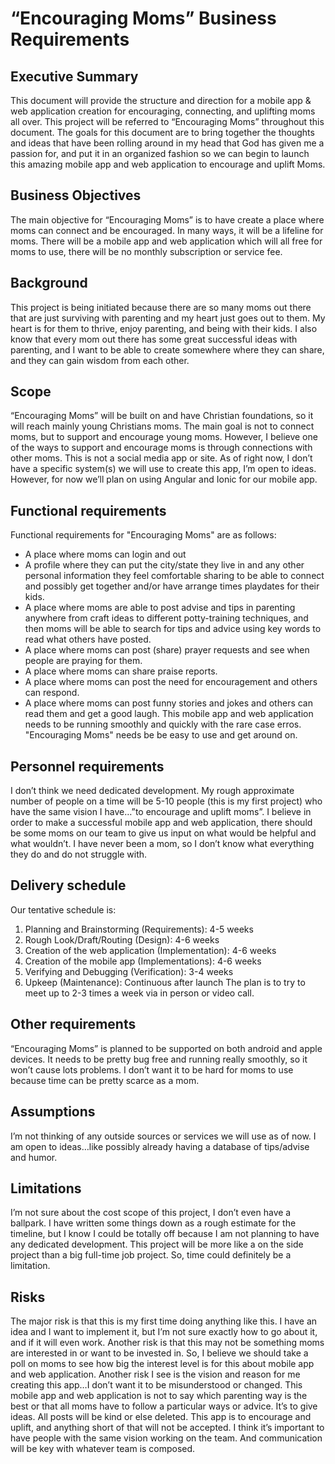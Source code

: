 # “Encouraging Moms” Business Requirements

## Executive Summary

This document will provide the structure and direction for a mobile app & web application creation for encouraging, connecting, and uplifting moms all over. This project will be referred to “Encouraging Moms” throughout this document. The goals for this document are to bring together the thoughts and ideas that have been rolling around in my head that God has given me a passion for, and put it in an organized fashion so we can begin to launch this amazing mobile app and web application to encourage and uplift Moms.

## Business Objectives

The main objective for “Encouraging Moms” is to have create a place where moms can connect and be encouraged. In many ways, it will be a lifeline for moms. There will be a mobile app and web application which will all free for moms to use, there will be no monthly subscription or service fee.

## Background

This project is being initiated because there are so many moms out there that are just surviving with parenting and my heart just goes out to them. My heart is for them to thrive, enjoy parenting, and being with their kids. I also know that every mom out there has some great successful ideas with parenting, and I want to be able to create somewhere where they can share, and they can gain wisdom from each other.

## Scope

“Encouraging Moms” will be built on and have Christian foundations, so it will reach mainly young Christians moms. The main goal is not to connect moms, but to support and encourage young moms. However, I believe one of the ways to support and encourage moms is through connections with other moms. This is not a social media app or site.
As of right now, I don’t have a specific system(s) we will use to create this app, I’m open to ideas. However, for now we’ll plan on using Angular and Ionic for our mobile app.


## Functional requirements

Functional requirements for "Encouraging Moms" are as follows:
-	A place where moms can login and out
-	A profile where they can put the city/state they live in and any other personal information they feel comfortable sharing to be able to connect and possibly get together and/or have arrange times playdates for their kids.
-	A place where moms are able to post advise and tips in parenting anywhere from craft ideas to different potty-training techniques, and then moms will be able to search for tips and advice using key words to read what others have posted.
-	A place where moms can post (share) prayer requests and see when people are praying for them.
-	A place where moms can share praise reports.
-	A place where moms can post the need for encouragement and others can respond.
-	A place where moms can post funny stories and jokes and others can read them and get a good laugh.
This mobile app and web application needs to be running smoothly and quickly with the rare case erros. "Encouraging Moms" needs be be easy to use and get around on.


## Personnel requirements

I don’t think we need dedicated development. My rough approximate number of people on a time will be 5-10 people (this is my first project) who have the same vision I have…”to encourage and uplift moms”.  I believe in order to make a successful mobile app and web application, there should be some moms on our team to give us input on what would be helpful and what wouldn’t. I have never been a mom, so I don’t know what everything they do and do not struggle with.

## Delivery schedule

Our tentative schedule is:
1.	Planning and Brainstorming (Requirements): 4-5 weeks
2.	Rough Look/Draft/Routing (Design): 4-6 weeks 
3.	Creation of the web application (Implementation): 4-6 weeks
4.	Creation of the mobile app (Implementations): 4-6 weeks
5.	Verifying and Debugging (Verification): 3-4 weeks
6.	Upkeep (Maintenance): Continuous after launch
The plan is to try to meet up to 2-3 times a week via in person or video call.


## Other requirements

“Encouraging Moms” is planned to be supported on both android and apple devices. It needs to be pretty bug free and running really smoothly, so it won’t cause lots problems. I don’t want it to be hard for moms to use because time can be pretty scarce as a mom.

## Assumptions

I’m not thinking of any outside sources or services we will use as of now. I am open to ideas…like possibly already having a database of tips/advise and humor.

## Limitations

I’m not sure about the cost scope of this project, I don’t even have a ballpark. 
I have written some things down as a rough estimate for the timeline, but I know I could be totally off because I am not planning to have any dedicated development. This project will be more like a on the side project than a big full-time job project. So, time could definitely be a limitation.


## Risks

The major risk is that this is my first time doing anything like this. I have an idea and I want to implement it, but I’m not sure exactly how to go about it, and if it will even work. 
Another risk is that this may not be something moms are interested in or want to be invested in. So, I believe we should take a poll on moms to see how big the interest level is for this about  mobile app and web application. Another risk I see is the vision and reason for me creating this app…I don’t want it to be misunderstood or changed. This mobile app and web application is not to say which parenting way is the best or that all moms have to follow a particular ways or advice. It’s to give ideas. All posts will be kind or else deleted. This app is to encourage and uplift, and anything short of that will not be accepted. I think it’s important to have people with the same vision working on the team. And communication will be key with whatever team is composed.

